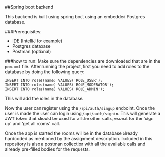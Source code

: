 ##Spring boot backend

This backend is built using spring boot using an embedded Postgres database.

###Prerequisites:

* IDE (IntelliJ for example)
* Postgres database
* Postman (optional)

###how to run:
Make sure the dependencies are downloaded that are in the `pom.xml` file.
After running the project, first you need to add roles to the database by doing the following query:

```
INSERT INTO roles(name) VALUES('ROLE_USER');
INSERT INTO roles(name) VALUES('ROLE_MODERATOR');
INSERT INTO roles(name) VALUES('ROLE_ADMIN');
```

This will add the roles in the database.

Now the user can register using the `/api/auth/singup` endpoint.
Once the user is made the user can login using `/api/auth/signin`.
This will generate a JWT token that should be used for all the other calls, except for the 'sign up' and 'get all rooms' call.


Once the app is started the rooms will be in the database already hardcoded as mentioned by the assignment description.
Included in this repository is also a postman collection with all the available calls and already pre-filled bodies for the requests.
